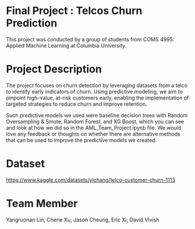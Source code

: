 # Final Project : Telcos Churn Prediction
This project was conducted by a group of students from COMS 4995: Applied Machine Learning at Columbia University.

# Project Description
The project focuses on churn detection by leveraging datasets from a telco to identify early indicators of churn. Using predictive modeling, we aim to pinpoint high-value, at-risk customers early, enabling the implementation of targeted strategies to reduce churn and improve retention.

Such predictive models we used were baseline decision trees with Random Oversampling & Smote, Random Forest, and XG Boost, which you can see and look at how we did so in the AML_Team_Project.ipynb file. We would love any feedback or thoughts on whether there are alternative methods that can be used to improve the predictive models we created. 

# Dataset
https://www.kaggle.com/datasets/ylchang/telco-customer-churn-1113

# Team Member 
Yangruonan Lin, Cherie Xu, Jason Cheung, Eric Xi, David Vivish
